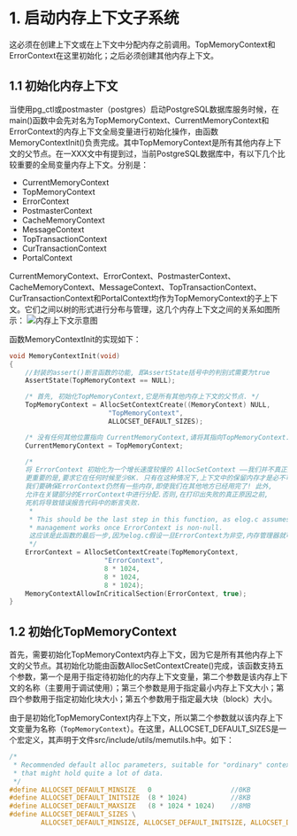 # 1. 启动内存上下文子系统
这必须在创建上下文或在上下文中分配内存之前调用。TopMemoryContext和ErrorContext在这里初始化；之后必须创建其他内存上下文。
## 1.1 初始化内存上下文
当使用pg_ctl或postmaster（postgres）启动PostgreSQL数据库服务时候，在main()函数中会先对名为TopMemoryContext、CurrentMemoryContext和ErrorContext的内存上下文全局变量进行初始化操作，由函数MemoryContextInit()负责完成。其中TopMemoryContext是所有其他内存上下文的父节点。在一XXX文中有提到过，当前PostgreSQL数据库中，有以下几个比较重要的全局变量内存上下文。分别是：
- CurrentMemoryContext
- TopMemoryContext
- ErrorContext
- PostmasterContext
- CacheMemoryContext
- MessageContext
- TopTransactionContext
- CurTransactionContext
- PortalContext

CurrentMemoryContext、ErrorContext、PostmasterContext、CacheMemoryContext、MessageContext、TopTransactionContext、CurTransactionContext和PortalContext均作为TopMemoryContext的子上下文。它们之间以树的形式进行分布与管理，这几个内存上下文之间的关系如图所示：
![内存上下文示意图](https://user-images.githubusercontent.com/63132178/172780970-ead483b7-b700-476f-9d01-e1a876a797f8.png)

函数MemoryContextInit的实现如下：
```c
void MemoryContextInit(void)
{
	//封装的assert()断言函数的功能, 即AssertState括号中的判别式需要为true
	AssertState(TopMemoryContext == NULL);

	/* 首先, 初始化TopMemoryContext,它是所有其他内存上下文的父节点. */
	TopMemoryContext = AllocSetContextCreate((MemoryContext) NULL,
						 "TopMemoryContext",
						 ALLOCSET_DEFAULT_SIZES);

	/* 没有任何其他位置指向 CurrentMemoryContext,请将其指向TopMemoryContext. 调用者应尽快更改此选项！ */
	CurrentMemoryContext = TopMemoryContext;

	/*
	将 ErrorContext 初始化为一个增长速度较慢的 AllocSetContext ——我们并不真正期望在其中分配太多内存.
 	更重要的是,要求它在任何时候至少8K. 只有在这种情况下,上下文中的保留内存才是必不可少的——
 	我们要确保ErrorContext仍然有一些内存,即使我们在其他地方已经用完了! 此外,
 	允许在关键部分的ErrorContext中进行分配.否则,在打印出失败的真正原因之前,
 	死机将导致错误报告代码中的断言失败.
	 *
	 * This should be the last step in this function, as elog.c assumes memory
	 * management works once ErrorContext is non-null.
	 这应该是此函数的最后一步,因为elog.c假设一旦ErrorContext为非空,内存管理器就可以工作.
	 */
	ErrorContext = AllocSetContextCreate(TopMemoryContext,
					    "ErrorContext",
					    8 * 1024,
					    8 * 1024,
					    8 * 1024);
	MemoryContextAllowInCriticalSection(ErrorContext, true);
}
```

## 1.2 初始化TopMemoryContext
首先，需要初始化TopMemoryContext内存上下文，因为它是所有其他内存上下文的父节点。其初始化功能由函数AllocSetContextCreate()完成，该函数支持五个参数，第一个是用于指定待初始化的内存上下文变量，第二个参数是该内存上下文的名称（主要用于调试使用）；第三个参数是用于指定最小内存上下文大小；第四个参数用于指定初始化块大小；第五个参数用于指定最大块（block）大小。

由于是初始化TopMemoryContext内存上下文，所以第二个参数就以该内存上下文变量为名称（`TopMemoryContext`）。在这里，ALLOCSET_DEFAULT_SIZES是一个宏定义，其声明于文件src/include/utils/memutils.h中。如下：
```c
/*
 * Recommended default alloc parameters, suitable for "ordinary" contexts
 * that might hold quite a lot of data.
 */
#define ALLOCSET_DEFAULT_MINSIZE   0					//0KB
#define ALLOCSET_DEFAULT_INITSIZE  (8 * 1024)			//8KB
#define ALLOCSET_DEFAULT_MAXSIZE   (8 * 1024 * 1024)	//8MB
#define ALLOCSET_DEFAULT_SIZES \
		ALLOCSET_DEFAULT_MINSIZE, ALLOCSET_DEFAULT_INITSIZE, ALLOCSET_DEFAULT_MAXSIZE
```



